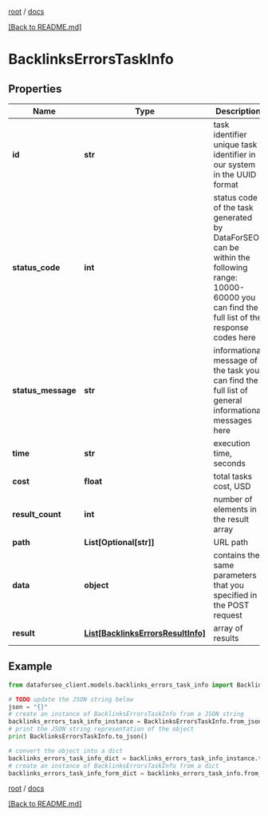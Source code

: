 [root](./../ "root") / [docs](./ "docs")

[[Back to README.md]](./../README.md "[Back to README.md]")

# BacklinksErrorsTaskInfo

## Properties

Name | Type | Description | Notes
------------ | ------------- | ------------- | -------------
**id** | **str** | task identifier unique task identifier in our system in the UUID format | [optional]
**status_code** | **int** | status code of the task generated by DataForSEO, can be within the following range: 10000-60000 you can find the full list of the response codes here | [optional]
**status_message** | **str** | informational message of the task you can find the full list of general informational messages here | [optional]
**time** | **str** | execution time, seconds | [optional]
**cost** | **float** | total tasks cost, USD | [optional]
**result_count** | **int** | number of elements in the result array | [optional]
**path** | **List[Optional[str]]** | URL path | [optional]
**data** | **object** | contains the same parameters that you specified in the POST request | [optional]
**result** | [**List[BacklinksErrorsResultInfo]**](BacklinksErrorsResultInfo.md) | array of results | [optional]

## Example

```python
from dataforseo_client.models.backlinks_errors_task_info import BacklinksErrorsTaskInfo

# TODO update the JSON string below
json = "{}"
# create an instance of BacklinksErrorsTaskInfo from a JSON string
backlinks_errors_task_info_instance = BacklinksErrorsTaskInfo.from_json(json)
# print the JSON string representation of the object
print BacklinksErrorsTaskInfo.to_json()

# convert the object into a dict
backlinks_errors_task_info_dict = backlinks_errors_task_info_instance.to_dict()
# create an instance of BacklinksErrorsTaskInfo from a dict
backlinks_errors_task_info_form_dict = backlinks_errors_task_info.from_dict(backlinks_errors_task_info_dict)
```

  

[root](./../ "root") / [docs](./ "docs")

[[Back to README.md]](./../README.md "[Back to README.md]")